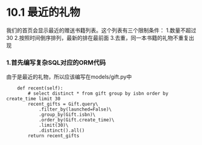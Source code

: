 # 10.1 最近的礼物

我们的首页会显示最近的赠送书籍列表。这个列表有三个限制条件：
1.数量不超过30
2.按照时间倒序排列，最新的排在最前面
3.去重，同一本书籍的礼物不重复出现

### 1.首先编写复杂SQL对应的ORM代码
由于是最近的礼物，所以应该编写在models/gift.py中
```
    def recent(self):
        # select distinct * from gift group by isbn order by create_time limit 30
        recent_gifts = Gift.query\
            .filter_by(launched=False)\
            .group_by(Gift.isbn)\
            .order_by(Gift.create_time)\
            .limit(30)\
            .distinct().all()
        return recent_gifts
```